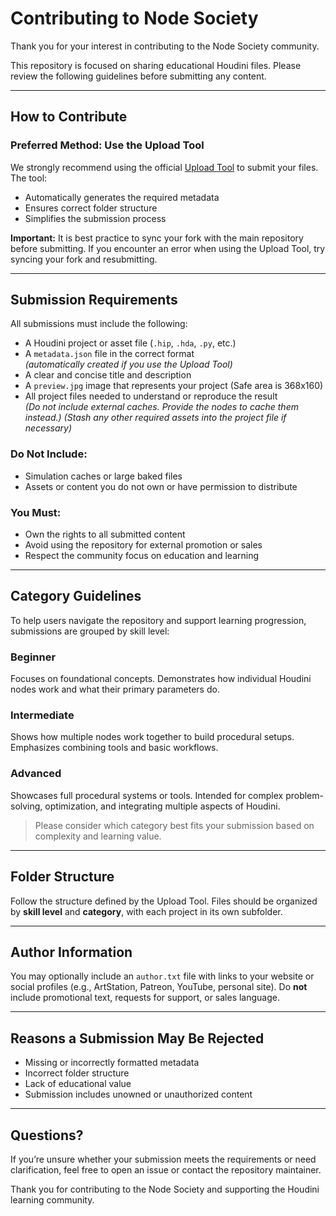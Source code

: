 # Contributing to Node Society

Thank you for your interest in contributing to the Node Society community.

This repository is focused on sharing educational Houdini files. Please review the following guidelines before submitting any content.

---

## How to Contribute

### Preferred Method: Use the Upload Tool

We strongly recommend using the official [Upload Tool](./Upload%20Tool/) to submit your files. The tool:
- Automatically generates the required metadata
- Ensures correct folder structure
- Simplifies the submission process

**Important:** It is best practice to sync your fork with the main repository before submitting. If you encounter an error when using the Upload Tool, try syncing your fork and resubmitting.

---

## Submission Requirements

All submissions must include the following:

- A Houdini project or asset file (`.hip`, `.hda`, `.py`, etc.)
- A `metadata.json` file in the correct format  
  *(automatically created if you use the Upload Tool)*
- A clear and concise title and description
- A `preview.jpg` image that represents your project (Safe area is 368x160)
- All project files needed to understand or reproduce the result  
  *(Do not include external caches. Provide the nodes to cache them instead.)*
  *(Stash any other required assets into the project file if necessary)*

### Do Not Include:
- Simulation caches or large baked files
- Assets or content you do not own or have permission to distribute

### You Must:
- Own the rights to all submitted content
- Avoid using the repository for external promotion or sales
- Respect the community focus on education and learning

---

## Category Guidelines

To help users navigate the repository and support learning progression, submissions are grouped by skill level:

### Beginner

Focuses on foundational concepts. Demonstrates how individual Houdini nodes work and what their primary parameters do.

### Intermediate

Shows how multiple nodes work together to build procedural setups. Emphasizes combining tools and basic workflows.

### Advanced

Showcases full procedural systems or tools. Intended for complex problem-solving, optimization, and integrating multiple aspects of Houdini.

> Please consider which category best fits your submission based on complexity and learning value.

---

## Folder Structure

Follow the structure defined by the Upload Tool. Files should be organized by **skill level** and **category**, with each project in its own subfolder.

---

## Author Information

You may optionally include an `author.txt` file with links to your website or social profiles (e.g., ArtStation, Patreon, YouTube, personal site). Do **not** include promotional text, requests for support, or sales language.

---

## Reasons a Submission May Be Rejected

- Missing or incorrectly formatted metadata
- Incorrect folder structure
- Lack of educational value
- Submission includes unowned or unauthorized content

---

## Questions?

If you’re unsure whether your submission meets the requirements or need clarification, feel free to open an issue or contact the repository maintainer.

Thank you for contributing to the Node Society and supporting the Houdini learning community.
